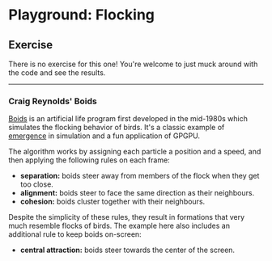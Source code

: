 # Playground: Flocking

## Exercise

There is no exercise for this one! You're welcome to just muck around with the
code and see the results.

***

### Craig Reynolds' Boids

[Boids](http://en.wikipedia.org/wiki/Boids) is an artificial life program first
developed in the mid-1980s which simulates the flocking behavior of birds.
It's a classic example of [emergence](http://en.wikipedia.org/wiki/Emergence)
in simulation and a fun application of GPGPU.

The algorithm works by assigning each particle a position and a speed, and
then applying the following rules on each frame:

* **separation:** boids steer away from members of the flock when they get too close.
* **alignment:** boids steer to face the same direction as their neighbours.
* **cohesion:** boids cluster together with their neighbours.

Despite the simplicity of these rules, they result in formations that very much
resemble flocks of birds. The example here also includes an additional rule
to keep boids on-screen:

* **central attraction:** boids steer towards the center of the screen.
